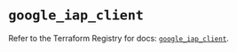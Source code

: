 # `google_iap_client`

Refer to the Terraform Registry for docs: [`google_iap_client`](https://registry.terraform.io/providers/hashicorp/google-beta/6.36.1/docs/resources/google_iap_client).

